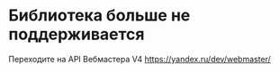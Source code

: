 # Библиотека больше не поддерживается

Переходите на API Вебмастера V4  https://yandex.ru/dev/webmaster/